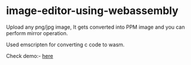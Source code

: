 # image-editor-using-webassembly

Upload any png/jpg image, It gets converted into PPM image and you can perform mirror operation. 

Used emscripten for converting c code to wasm.

Check demo:- [here](https://wasm-image-editor.netlify.app/)
